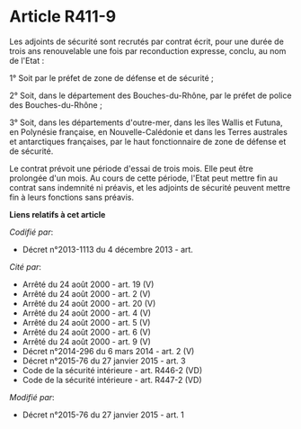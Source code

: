 # Article R411-9

Les adjoints de sécurité sont recrutés par contrat écrit, pour une durée de trois ans renouvelable une fois par reconduction
expresse, conclu, au nom de l'Etat : 

1° Soit par le préfet de zone de défense et de sécurité ; 

2° Soit, dans le département des Bouches-du-Rhône, par le préfet de police des Bouches-du-Rhône ; 

3° Soit, dans les départements d'outre-mer, dans les îles Wallis et Futuna, en Polynésie française, en Nouvelle-Calédonie et
dans les Terres australes et antarctiques françaises, par le haut fonctionnaire de zone de défense et de sécurité. 

Le contrat prévoit une période d'essai de trois mois. Elle peut être prolongée d'un mois. Au cours de cette période, l'Etat
peut mettre fin au contrat sans indemnité ni préavis, et les adjoints de sécurité peuvent mettre fin à leurs fonctions sans
préavis.

**Liens relatifs à cet article**

_Codifié par_:

  - Décret n°2013-1113 du 4 décembre 2013 - art.

_Cité par_:

  - Arrêté du 24 août 2000 - art. 19 (V)
  - Arrêté du 24 août 2000 - art. 2 (V)
  - Arrêté du 24 août 2000 - art. 20 (V)
  - Arrêté du 24 août 2000 - art. 4 (V)
  - Arrêté du 24 août 2000 - art. 5 (V)
  - Arrêté du 24 août 2000 - art. 6 (V)
  - Arrêté du 24 août 2000 - art. 9 (V)
  - Décret n°2014-296 du 6 mars 2014 - art. 2 (V)
  - Décret n°2015-76 du 27 janvier 2015 - art. 3
  - Code de la sécurité intérieure - art. R446-2 (VD)
  - Code de la sécurité intérieure - art. R447-2 (VD)

_Modifié par_:

  - Décret n°2015-76 du 27 janvier 2015 - art. 1
